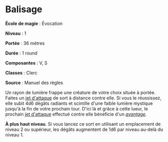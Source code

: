 # Balisage

**École de magie** : Évocation

**Niveau** : 1

**Portée** : 36 mètres

**Durée** : 1 round

**Composantes** : V, S

**Classes** : Clerc

**Source** : Manuel des règles

Un rayon de lumière frappe une créature de votre choix située à portée. Faites un [jet d'attaque](/combattre/#jets-d-attaque) de sort à distance contre elle. Si vous le réussissez, elle subit 4d6 dégâts radiants et scintille d'une faible lumière mystique jusqu'à la fin de votre prochain tour. D'ici là et grâce à cette lueur, le prochain [jet d'attaque](/combattre/#jets-d-attaque) effectué contre elle bénéficie d'un [_avantage_](/utiliser-les-caracteristiques/#avantage-et-desavantage).

**À plus haut niveau**. Si vous lancez ce sort en utilisant un emplacement de niveau 2 ou supérieur, les dégâts augmentent de 1d6 par niveau au-delà du niveau 1.
